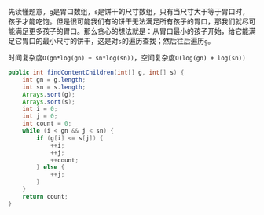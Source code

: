 先读懂题意，`g`是胃口数组，`s`是饼干的尺寸数组，只有当尺寸大于等于胃口时，孩子才能吃饱。但是很可能我们有的饼干无法满足所有孩子的胃口，那我们就尽可能满足更多孩子的胃口。那么贪心的想法就是：从胃口最小的孩子开始，给它能满足它胃口的最小尺寸的饼干，这是对`s`的遍历查找；然后往后遍历`g`。

时间复杂度`O(gn*log(gn) + sn*log(sn))`，空间复杂度`O(log(gn) + log(sn))`

```java
public int findContentChildren(int[] g, int[] s) {
    int gn = g.length;
    int sn = s.length;
    Arrays.sort(g);
    Arrays.sort(s);
    int i = 0;
    int j = 0;
    int count = 0;
    while (i < gn && j < sn) {
        if (g[i] <= s[j]) {
            ++i;
            ++j;
            ++count;
        } else {
            ++j;
        }
    }
    return count;
}
```
